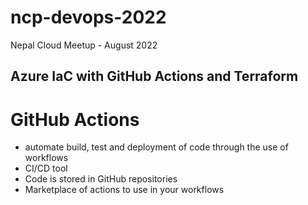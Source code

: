 # ncp-devops-2022
Nepal Cloud Meetup - August 2022

## Azure IaC with GitHub Actions and Terraform

# GitHub Actions

 
- automate build, test and deployment of code through the use of workflows
- CI/CD tool
- Code is stored in GitHub repositories
- Marketplace of actions to use in your workflows







